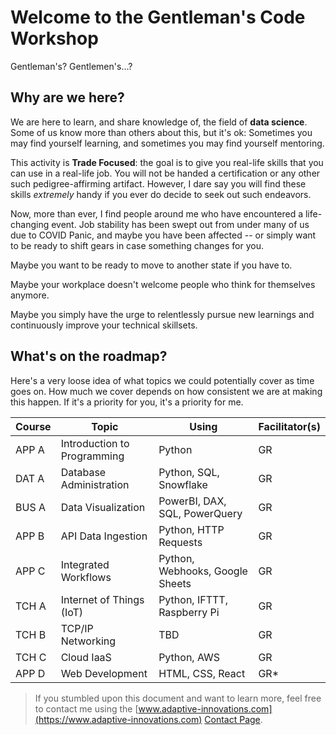 
# Welcome to the **Gentleman's Code Workshop**

Gentleman's? Gentlemen's...?

## Why are we here?

We are here to learn, and share knowledge of, the field of **data science**. 
Some of us know more than others about this, but it's ok: Sometimes you may find yourself learning, and sometimes you may find yourself mentoring.

This activity is **Trade Focused**: the goal is to give you real-life skills that you can use in a real-life job. You will not be handed a certification or any other such pedigree-affirming artifact. However, I dare say you will find these skills _extremely_ handy if you ever do decide to seek out such endeavors.

Now, more than ever, I find people around me who have encountered a life-changing event.
Job stability has been swept out from under many of us due to COVID Panic, and maybe you have been affected -- or simply want to be ready to shift gears in case something changes for you.

Maybe you want to be ready to move to another state if you have to.

Maybe your workplace doesn't welcome people who think for themselves anymore.  

Maybe you simply have the urge to relentlessly pursue new learnings and continuously improve your technical skillsets.

## What's on the roadmap?

Here's a very loose idea of what topics we could potentially cover as time goes on.
How much we cover depends on how consistent we are at making this happen.
If it's a priority for you, it's a priority for me.

|Course |Topic                       |Using                                |Facilitator(s) |
|-------|----------------------------|-------------------------------------|---------------|
|APP A  |Introduction to Programming |Python                               |GR             |
|DAT A  |Database Administration     |Python, SQL, Snowflake               |GR             |
|BUS A  |Data Visualization          |PowerBI, DAX, SQL, PowerQuery        |GR             |
|APP B  |API Data Ingestion          |Python, HTTP Requests                |GR             |
|APP C  |Integrated Workflows        |Python, Webhooks, Google Sheets      |GR             |
|TCH A  |Internet of Things (IoT)    |Python, IFTTT, Raspberry Pi          |GR             |
|TCH B  |TCP/IP Networking           |TBD                                  |GR             |
|TCH C  |Cloud IaaS                  |Python, AWS                          |GR             |
|APP D  |Web Development             |HTML, CSS, React                     |GR*            |

> If you stumbled upon this document and want to learn more, feel free to contact me using the [www.adaptive-innovations.com](https://www.adaptive-innovations.com) [Contact Page](https://form.typeform.com/c/lphPGSHM).